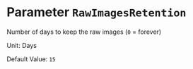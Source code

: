 # Parameter `RawImagesRetention`

Number of days to keep the raw images (`0` = forever)

Unit: Days

Default Value: `15`
